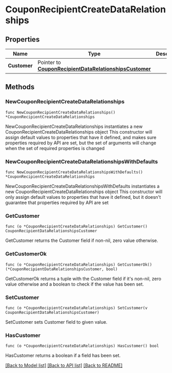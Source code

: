 # CouponRecipientCreateDataRelationships

## Properties

Name | Type | Description | Notes
------------ | ------------- | ------------- | -------------
**Customer** | Pointer to [**CouponRecipientDataRelationshipsCustomer**](CouponRecipientDataRelationshipsCustomer.md) |  | [optional] 

## Methods

### NewCouponRecipientCreateDataRelationships

`func NewCouponRecipientCreateDataRelationships() *CouponRecipientCreateDataRelationships`

NewCouponRecipientCreateDataRelationships instantiates a new CouponRecipientCreateDataRelationships object
This constructor will assign default values to properties that have it defined,
and makes sure properties required by API are set, but the set of arguments
will change when the set of required properties is changed

### NewCouponRecipientCreateDataRelationshipsWithDefaults

`func NewCouponRecipientCreateDataRelationshipsWithDefaults() *CouponRecipientCreateDataRelationships`

NewCouponRecipientCreateDataRelationshipsWithDefaults instantiates a new CouponRecipientCreateDataRelationships object
This constructor will only assign default values to properties that have it defined,
but it doesn't guarantee that properties required by API are set

### GetCustomer

`func (o *CouponRecipientCreateDataRelationships) GetCustomer() CouponRecipientDataRelationshipsCustomer`

GetCustomer returns the Customer field if non-nil, zero value otherwise.

### GetCustomerOk

`func (o *CouponRecipientCreateDataRelationships) GetCustomerOk() (*CouponRecipientDataRelationshipsCustomer, bool)`

GetCustomerOk returns a tuple with the Customer field if it's non-nil, zero value otherwise
and a boolean to check if the value has been set.

### SetCustomer

`func (o *CouponRecipientCreateDataRelationships) SetCustomer(v CouponRecipientDataRelationshipsCustomer)`

SetCustomer sets Customer field to given value.

### HasCustomer

`func (o *CouponRecipientCreateDataRelationships) HasCustomer() bool`

HasCustomer returns a boolean if a field has been set.


[[Back to Model list]](../README.md#documentation-for-models) [[Back to API list]](../README.md#documentation-for-api-endpoints) [[Back to README]](../README.md)


